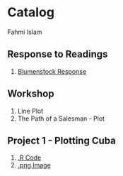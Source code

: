 # Catalog 

Fahmi Islam

## Response to Readings

1. [Blumenstock Response](https://github.com/fahm1/Workshop/blob/master/blumenstock.md) 

## Workshop

1. Line Plot
2. The Path of a Salesman - Plot

## Project 1 - Plotting Cuba

1. [.R Code](https://github.com/fahm1/Workshop/blob/master/Cuba%20Project%201%20Plot.R)
2. [.png Image](https://github.com/fahm1/Workshop/blob/master/Cuba_Plot.png)
